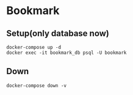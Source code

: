 # Bookmark

## Setup(only database now)

```
docker-compose up -d
docker exec -it bookmark_db psql -U bookmark
```

## Down

```
docker-compose down -v
```
